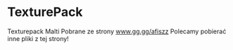 # TexturePack
Texturepack Malti
Pobrane ze strony www.gg.gg/afiszz
Polecamy pobierać inne pliki z tej strony!
